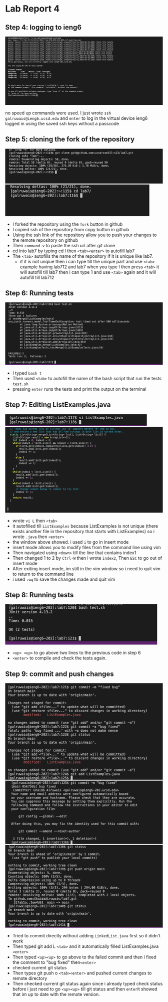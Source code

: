 # Lab Report 4
## Step 4: logging to ieng6

![step4](step4.png)

no speed up commands were used.
I just wrote ```ssh galruwais@ieng6.ucsd.edu``` and ```enter```
to log in the virtual device ieng6
logged in using the saved ssh keys without a passcode

## Step 5: cloning the fork of the repository

![step5](step5.png)
![step5](step6.1.png)

- I forked the repository using the ```fork``` button in github
- I copied ssh of the repository from copy button in github
- Using the ssh link of the repository allow you to push your changes to the remote repository on github
- Then ```command-v``` to paste the ssh url after git clone
- cd into lab7 by typing cd l then ```<tab><enter>``` to autofill lab7
- The ```<tab>``` autofills the name of the repository if it is unique like lab7.
    - if it is not unqiue then i can type till the unique part and use ```<tab>``` example having lab712 and lab7 when you type l then press ```<tab>``` it will autofill till lab7 then i can type 1 and use ```<tab>``` again and it will autofill till lab712

## Step 6: Running tests

![step6](step6.2.png)

- I typed ```bash t```
- Then used ```<tab>``` to autofill the name of the bash script that run the tests ```test.sh```
- pressing ```enter``` runs the tests and print the output on the terminal

## Step 7: Editing ListExamples.java

![step7](step7.1.png)
![step7](step7.2.png)

- wrote ```vi L``` then ```<tab>```
- it autofilled till ```ListExamples``` because ListExamples is not unique (there exists another file in the repository that starts with ListExamples) so i wrote ```.java``` then ```<enter>```
- the window above showed. i used ```i``` to go in insert mode
- insert mode allows you to modify files from the command line using vim
- Then navigated using ```<down>``` till the line that contains index1
- Then changed 1 to 2 by ```Ctrl-W``` then i wrote ```index2```, Then ```ESC``` to go out of insert mode
- After exiting insert mode, im still in the vim window so i need to quit vim to return to the command line
- i used ```:wq``` to save the changes made and quit vim

## Step 8: Running tests
  
![step8](step8.png)
- ```<up> <up>``` to go above two lines to the previous code in step 6
- ```<enter>``` to compile and check the tests again.

## Step 9: commit and push changes

![step9](step9.1.png)
![step9](step9.2.png)
![step9](step9.3.png)
- Tried to commit directly without adding ```LinkedList.java``` first so it didn't work
- Then typed git add L ```<tab>``` and it automatically filled ListExamples.java ```<enter>```
- Then typed ```<up><up>``` to go above to the failed commit and then i fixed the comment to "bug fixed" then```<enter>```
- checked current git status
- Then types git push o ```<tab><enter>``` and pushed current changes to remote directory
- Then checked current git status again since i already typed check status before i just need to go ```<up><up>``` till git status and then ```enter```it showed that im up to date with the remote version.
